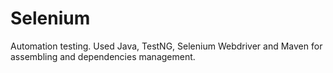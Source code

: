 # Selenium
Automation testing. Used Java, TestNG, Selenium Webdriver and Maven for assembling and dependencies management. 
